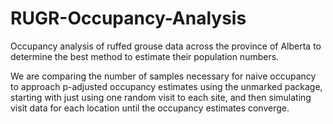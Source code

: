 # RUGR-Occupancy-Analysis
Occupancy analysis of ruffed grouse data across the province of Alberta to determine the best method to estimate their population numbers.

We are comparing the number of samples necessary for naive occupancy to approach p-adjusted occupancy estimates
using the unmarked package, starting with just using one random visit to each site, and then simulating visit data for each location
until the occupancy estimates converge. 
